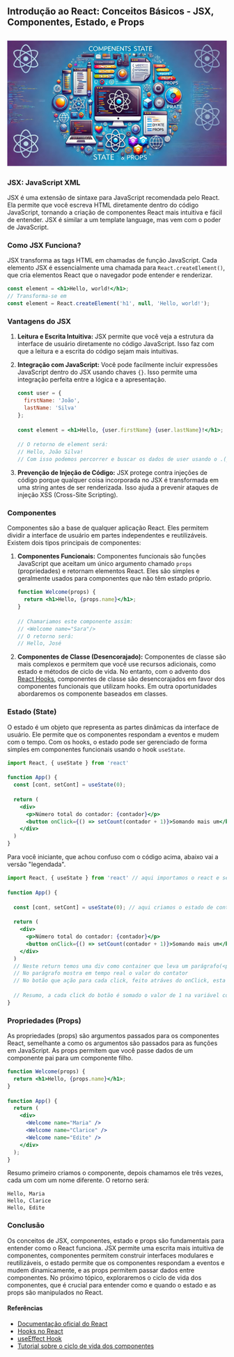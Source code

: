 
## Introdução ao React: Conceitos Básicos - JSX, Componentes, Estado, e Props

![Componentes, Estado, e Props](../images/componentes-estado-props.webp)
---

### JSX: JavaScript XML

JSX é uma extensão de sintaxe para JavaScript recomendada pelo React. Ela permite que você escreva HTML diretamente dentro do código JavaScript, tornando a criação de componentes React mais intuitiva e fácil de entender. JSX é similar a um template language, mas vem com o poder de JavaScript.

### Como JSX Funciona?

JSX transforma as tags HTML em chamadas de função JavaScript. Cada elemento JSX é essencialmente uma chamada para `React.createElement()`, que cria elementos React que o navegador pode entender e renderizar.

```jsx
const element = <h1>Hello, world!</h1>;
// Transforma-se em
const element = React.createElement('h1', null, 'Hello, world!');
```

### Vantagens do JSX

1. **Leitura e Escrita Intuitiva:**
   JSX permite que você veja a estrutura da interface de usuário diretamente no código JavaScript. Isso faz com que a leitura e a escrita do código sejam mais intuitivas.

2. **Integração com JavaScript:**
   Você pode facilmente incluir expressões JavaScript dentro do JSX usando chaves `{}`. Isso permite uma integração perfeita entre a lógica e a apresentação.

   ```jsx
   const user = {
     firstName: 'João',
     lastName: 'Silva'
   };

   const element = <h1>Hello, {user.firstName} {user.lastName}!</h1>;

   // O retorno de element será:
   // Hello, João Silva!
   // Com isso podemos percorrer e buscar os dados de user usando o .(ponto) mais o parametro desejamos buscar de user: user.firstName, user.lastName
   ```

3. **Prevenção de Injeção de Código:**
   JSX protege contra injeções de código porque qualquer coisa incorporada no JSX é transformada em uma string antes de ser renderizada. Isso ajuda a prevenir ataques de injeção XSS (Cross-Site Scripting).

### Componentes

Componentes são a base de qualquer aplicação React. Eles permitem dividir a interface de usuário em partes independentes e reutilizáveis. Existem dois tipos principais de componentes:

1. **Componentes Funcionais:**
   Componentes funcionais são funções JavaScript que aceitam um único argumento chamado `props` (propriedades) e retornam elementos React. Eles são simples e geralmente usados para componentes que não têm estado próprio.

   ```jsx
   function Welcome(props) {
     return <h1>Hello, {props.name}</h1>;
   }

   // Chamariamos este componente assim:
   // <Welcome name="Sara"/>
   // O retorno será:
   // Hello, José
   ```

2. **Componentes de Classe (Desencorajado):**
   Componentes de classe são mais complexos e permitem que você use recursos adicionais, como estado e métodos de ciclo de vida. No entanto, com o advento dos [React Hooks](https://react.dev/reference/react/Hooks), componentes de classe são desencorajados em favor dos componentes funcionais que utilizam hooks.
   Em outra oportunidades abordaremos os componente baseados em classes. 

### Estado (State)

O estado é um objeto que representa as partes dinâmicas da interface de usuário. Ele permite que os componentes respondam a eventos e mudem com o tempo. Com os hooks, o estado pode ser gerenciado de forma simples em componentes funcionais usando o hook `useState`.

```jsx
import React, { useState } from 'react'

function App() {
  const [cont, setCont] = useState(0);

  return (
    <div>
      <p>Número total do contador: {contador}</p>
      <button onClick={() => setCount(contador + 1)}>Somando mais um</button>
    </div>
  )
}
``` 
Para você iniciante, que achou confuso com o código acima, abaixo vai a versão "legendada".

```jsx
import React, { useState } from 'react' // aqui importamos o react e seu useState

function App() {

  const [cont, setCont] = useState(0); // aqui criamos o estado de cont (contador) e o setCont, ele que vai gerar a ação de troca de estado de cont, note que começa com 0(zero)

  return (
    <div>
      <p>Número total do contador: {contador}</p>
      <button onClick={() => setCount(contador + 1)}>Somando mais um</button>
    </div>
  )
  // Neste return temos uma div como container que leva um parágrafo(<p>) e um botão (<button>)
  // No parágrafo mostra em tempo real o valor do contator
  // No botão que ação para cada click, feito atráves do onClick, esta ação chama o setCont, neste setCout ele pega o cont e soma mais 1.

  // Resumo, a cada click do botão é somado o valor de 1 na variável cont, que começa com 0
}

``` 


### Propriedades (Props)

As propriedades (props) são argumentos passados para os componentes React, semelhante a como os argumentos são passados para as funções em JavaScript. As props permitem que você passe dados de um componente pai para um componente filho.

```jsx
function Welcome(props) {
  return <h1>Hello, {props.name}</h1>;
}

function App() {
  return (
    <div>
      <Welcome name="Maria" />
      <Welcome name="Clarice" />
      <Welcome name="Edite" />
    </div>
  );
}
```
Resumo primeiro criamos o componente, depois chamamos ele três vezes, cada um com um nome diferente. O retorno será:

```
Hello, Maria
Hello, Clarice
Hello, Edite
```

### Conclusão

Os conceitos de JSX, componentes, estado e props são fundamentais para entender como o React funciona. JSX permite uma escrita mais intuitiva de componentes, componentes permitem construir interfaces modulares e reutilizáveis, o estado permite que os componentes respondam a eventos e mudem dinamicamente, e as props permitem passar dados entre componentes. No próximo tópico, exploraremos o ciclo de vida dos componentes, que é crucial para entender como e quando o estado e as props são manipulados no React.

#### Referências
- [Documentação oficial do React](https://react.dev/reference/react)
- [Hooks no React](https://react.dev/reference/react/Hooks)
- [useEffect Hook](https://react.dev/reference/react/useEffect)
- [Tutorial sobre o ciclo de vida dos componentes](https://react.dev/reference/react/Component)